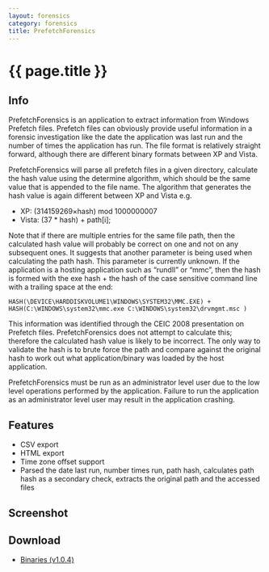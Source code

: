 ```yaml
---
layout: forensics
category: forensics
title: PrefetchForensics
---
```


# {{ page.title }} #

## Info ## 

PrefetchForensics is an application to extract information from Windows Prefetch files. Prefetch files can obviously provide useful information in a forensic investigation like the date the application was last run and the number of times the application has run. The file format is relatively straight forward, although there are different binary formats between XP and Vista. 

PrefetchForensics will parse all prefetch files in a given directory, calculate the hash value using the determine algorithm, which should be the same value that is appended to the file name. The algorithm that generates the hash value is again different between XP and Vista e.g. 

- XP: (314159269×hash) mod 1000000007
- Vista: (37 * hash) + path[i];

Note that if there are multiple entries for the same file path, then the calculated hash value will probably be correct on one and not on any subsequent ones. It suggests that another parameter is being used when calculating the path hash. This parameter is currently unknown. If the application is a hosting application such as “rundll” or “mmc”, then the hash is formed with the exe hash + the hash of the case sensitive command line with a trailing space at the end: 

    HASH(\DEVICE\HARDDISKVOLUME1\WINDOWS\SYSTEM32\MMC.EXE) + HASH(C:\WINDOWS\system32\mmc.exe C:\WINDOWS\system32\drvmgmt.msc ) 

This information was identified through the CEIC 2008 presentation on Prefetch files. PrefetchForensics does not attempt to calculate this; therefore the calculated hash value is likely to be incorrect. The only way to validate the hash is to brute force the path and compare against the original hash to work out what application/binary was loaded by the host application. 

PrefetchForensics must be run as an administrator level user due to the low level operations performed by the application. Failure to run the application as an administrator level user may result in the application crashing. 

## Features ##

- CSV export
- HTML export
- Time zone offset support
- Parsed the date last run, number times run, path hash, calculates path hash as a secondary check, extracts the original path and the accessed files

## Screenshot ##

## Download ##
- [Binaries (v1.0.4)](/downloads/PrefetchForensics.v.1.0.4.zip)